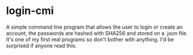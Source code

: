 # login-cmi
A simple command line program that allows the user to login or create an account, the passwords are hashed with SHA256 and stored on a .json file. It's one of my first real programs so don't bother with anything. I'd be surprised if anyone read this.
